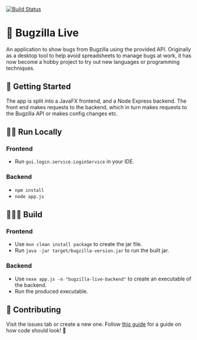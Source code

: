 [![Build Status](https://travis-ci.org/iamtomhewitt/bugzilla-live.svg?branch=Issue%2311)](https://travis-ci.org/iamtomhewitt/bugzilla-live)

# 🐛 Bugzilla Live

An application to show bugs from Bugzilla using the provided API. Originally as a desktop tool to help avoid spreadsheets to manage bugs at work, it has now become a hobby project to try out new languages or programming techniques.

## 🔧 Getting Started
The app is split into a JavaFX frontend, and a Node Express backend. The front end makes requests to the backend, which in turn makes requests to the Bugzilla API or makes config changes etc.

## 🏃‍♂️ Run Locally

### Frontend
* Run `gui.login.service.LoginService` in your IDE.

### Backend
* `npm install`
* `node app.js`

## 👷🏻‍♂️ Build
### Frontend
* Use `mvn clean install package` to create the jar file.
* Run `java -jar target/bugzilla-version.jar` to run the built jar.

### Backend
* Use `nexe app.js -n "bugzilla-live-backend"` to create an executable of the backend.
* Run the produced executable.

## 🎉 Contributing
Visit the issues tab or create a new one.
Follow [this guide](CODESTYLE.md) for a guide on how code should look! 🙂